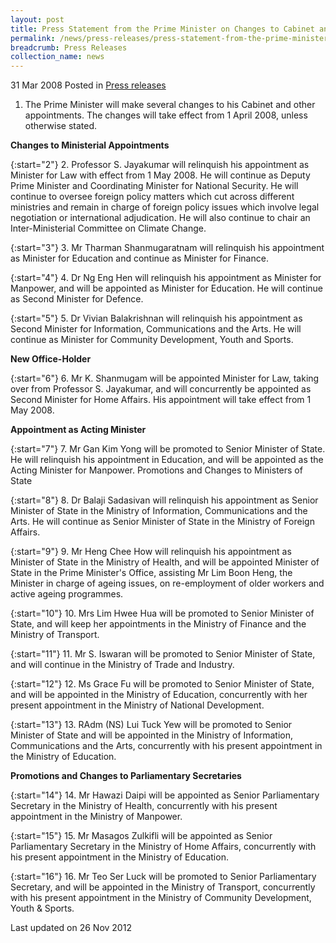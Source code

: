 ```yaml
---
layout: post
title: Press Statement from the Prime Minister on Changes to Cabinet and Other Appointments
permalink: /news/press-releases/press-statement-from-the-prime-minister-on-changes-to-cabinet-and-other-appointments
breadcrumb: Press Releases
collection_name: news
---
```


31 Mar 2008 Posted in [Press releases](/news/press-releases)

1. The Prime Minister will make several changes to his Cabinet and other appointments. The changes will take effect from 1 April 2008, unless otherwise stated.

**Changes to Ministerial Appointments** 

{:start="2"}
2. Professor S. Jayakumar will relinquish his appointment as Minister for Law with effect from 1 May 2008. He will continue as Deputy Prime Minister and Coordinating Minister for National Security. He will continue to oversee foreign policy matters which cut across different ministries and remain in charge of foreign policy issues which involve legal negotiation or international adjudication. He will also continue to chair an Inter-Ministerial Committee on Climate Change.

{:start="3"}
3. Mr Tharman Shanmugaratnam will relinquish his appointment as Minister for Education and continue as Minister for Finance.

{:start="4"}
4. Dr Ng Eng Hen will relinquish his appointment as Minister for Manpower, and will be appointed as Minister for Education. He will continue as Second Minister for Defence.

{:start="5"}
5. Dr Vivian Balakrishnan will relinquish his appointment as Second Minister for Information, Communications and the Arts. He will continue as Minister for Community Development, Youth and Sports.


**New Office-Holder** 

{:start="6"}
6. Mr K. Shanmugam will be appointed Minister for Law, taking over from Professor S. Jayakumar, and will concurrently be appointed as Second Minister for Home Affairs. His appointment will take effect from 1 May 2008.


**Appointment as Acting Minister**

{:start="7"}
7. Mr Gan Kim Yong will be promoted to Senior Minister of State. He will relinquish his appointment in Education, and will be appointed as the Acting Minister for Manpower.
Promotions and Changes to Ministers of State

{:start="8"}
8. Dr Balaji Sadasivan will relinquish his appointment as Senior Minister of State in the Ministry of Information, Communications and the Arts. He will continue as Senior Minister of State in the Ministry of Foreign Affairs.

{:start="9"}
9. Mr Heng Chee How will relinquish his appointment as Minister of State in the Ministry of Health, and will be appointed Minister of State in the Prime Minister's Office, assisting Mr Lim Boon Heng, the Minister in charge of ageing issues, on re-employment of older workers and active ageing programmes.

{:start="10"}
10. Mrs Lim Hwee Hua will be promoted to Senior Minister of State, and will keep her appointments in the Ministry of Finance and the Ministry of Transport.

{:start="11"}
11. Mr S. Iswaran will be promoted to Senior Minister of State, and will continue in the Ministry of Trade and Industry.

{:start="12"}
12. Ms Grace Fu will be promoted to Senior Minister of State, and will be appointed in the Ministry of Education, concurrently with her present appointment in the Ministry of National Development.

{:start="13"}
13. RAdm (NS) Lui Tuck Yew will be promoted to Senior Minister of State and will be appointed in the Ministry of Information, Communications and the Arts, concurrently with his present appointment in the Ministry of Education.

**Promotions and Changes to Parliamentary Secretaries**

{:start="14"}
14. Mr Hawazi Daipi will be appointed as Senior Parliamentary Secretary in the Ministry of Health, concurrently with his present appointment in the Ministry of Manpower.

{:start="15"}
15. Mr Masagos Zulkifli will be appointed as Senior Parliamentary Secretary in the Ministry of Home Affairs, concurrently with his present appointment in the Ministry of Education.

{:start="16"}
16. Mr Teo Ser Luck will be promoted to Senior Parliamentary Secretary, and will be appointed in the Ministry of Transport, concurrently with his present appointment in the Ministry of Community
Development, Youth & Sports.



<p class="right-side-updated">Last updated on 26 Nov 2012</p>
